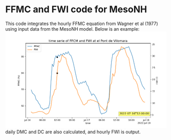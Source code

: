 # FFMC and FWI code for MesoNH

This code integrates the hourly FFMC equation from Wagner et al (1977) using input data from the MesoNH model.
Below is an example:
![timeSerieFFMCFWI](/img/ffmcfwi_FCAST_000021.png)
daily DMC and DC are also calculated, and hourly FWI is output.


